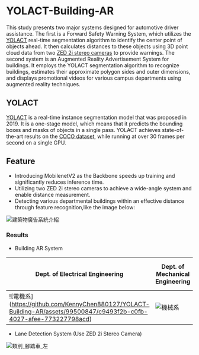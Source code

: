 





# YOLACT-Building-AR
This study presents two major systems designed for automotive driver assistance. The first is a Forward Safety Warning System, which utilizes the [YOLACT](https://github.com/dbolya/yolact) real-time segmentation algorithm to identify the center point of objects ahead. It then calculates distances to these objects using 3D point cloud data from two [ZED 2i stereo cameras](https://www.stereolabs.com/zed-2i/) to provide warnings. The second system is an Augmented Reality Advertisement System for buildings. It employs the YOLACT segmentation algorithm to recognize buildings, estimates their approximate polygon sides and outer dimensions, and displays promotional videos for various campus departments using augmented reality techniques.

## YOLACT
[YOLACT](https://github.com/dbolya/yolact) is a real-time instance segmentation model that was proposed in 2019. It is a one-stage model, which means that it predicts the bounding boxes and masks of objects in a single pass. YOLACT achieves state-of-the-art results on the [COCO dataset](https://cocodataset.org/#home), while running at over 30 frames per second on a single GPU.

## Feature
* Introducing MobilenetV2 as the Backbone speeds up training and significantly reduces inference time.
* Utilizing two ZED 2i stereo cameras to achieve a wide-angle system and enable distance measurement.
* Detecting various departmental buildings within an effective distance through feature recognition,like the image below:

![建築物廣告系統介紹](https://github.com/KennyChen880127/YOLACT-Building-AR/assets/99500847/f7158bb2-73d3-4bf1-96e9-7f45471cb996)
  
### Results
* Building AR System

| Dept. of Electrical Engineering | Dept. of Mechanical Engineering | Dept. of Industrial Design | Dept. of Applied Foreign Languages | Dept. of Creative Design |
| ------------- | ------------- | ------------- | ------------- | ------------- |
| ![電機系] (https://github.com/KennyChen880127/YOLACT-Building-AR/assets/99500847/c9493f2b-c0fb-4027-afee-773227798acd) |![機械系](https://github.com/KennyChen880127/YOLACT-Building-AR/assets/99500847/89dd5aaa-7544-48ff-9ac6-3edd6ca4b4a2) | ![工設系](https://github.com/KennyChen880127/YOLACT-Building-AR/assets/99500847/5d4e1abb-a1f5-4d72-a39a-ddb4ae39ab69) | ![應外系](https://github.com/KennyChen880127/YOLACT-Building-AR/assets/99500847/9b7f23c0-062e-48b9-8fa3-22843b6d7fac) | ![產設系](https://github.com/KennyChen880127/YOLACT-Building-AR/assets/99500847/28fd801c-e58a-4da7-a4ce-678ed58a3a09) | 

* Lane Detection System (Use ZED 2i Stereo Camera)

![類別_腳踏車_左](https://github.com/KennyChen880127/YOLACT-Building-AR/assets/99500847/1df63394-548c-4eff-a80b-02ad6977b988)

